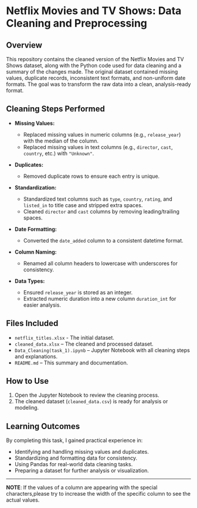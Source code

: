# Netflix Movies and TV Shows: Data Cleaning and Preprocessing

## Overview

This repository contains the cleaned version of the Netflix Movies and TV Shows dataset, along with the Python code used for data cleaning and a summary of the changes made. The original dataset contained missing values, duplicate records, inconsistent text formats, and non-uniform date formats. The goal was to transform the raw data into a clean, analysis-ready format.

## Cleaning Steps Performed

- **Missing Values:**  
  - Replaced missing values in numeric columns (e.g., `release_year`) with the median of the column.
  - Replaced missing values in text columns (e.g., `director`, `cast`, `country`, etc.) with `"Unknown"`.

- **Duplicates:**  
  - Removed duplicate rows to ensure each entry is unique.

- **Standardization:**  
  - Standardized text columns such as `type`, `country`, `rating`, and `listed_in` to title case and stripped extra spaces.
  - Cleaned `director` and `cast` columns by removing leading/trailing spaces.

- **Date Formatting:**  
  - Converted the `date_added` column to a consistent datetime format.

- **Column Naming:**  
  - Renamed all column headers to lowercase with underscores for consistency.

- **Data Types:**  
  - Ensured `release_year` is stored as an integer.
  - Extracted numeric duration into a new column `duration_int` for easier analysis.

## Files Included

- `netflix_titles.xlsx` - The initial dataset.
- `cleaned_data.xlsx` – The cleaned and processed dataset.
- `Data_Cleaning(task_1).ipynb` – Jupyter Notebook with all cleaning steps and explanations.
- `README.md` – This summary and documentation.

## How to Use

1. Open the Jupyter Notebook to review the cleaning process.
2. The cleaned dataset (`cleaned_data.csv`) is ready for analysis or modeling.

## Learning Outcomes

By completing this task, I gained practical experience in:
- Identifying and handling missing values and duplicates.
- Standardizing and formatting data for consistency.
- Using Pandas for real-world data cleaning tasks.
- Preparing a dataset for further analysis or visualization.

---
**NOTE**: If the values of a column are appearing with the special characters,please try to increase the width of the specific column to see the actual values.
